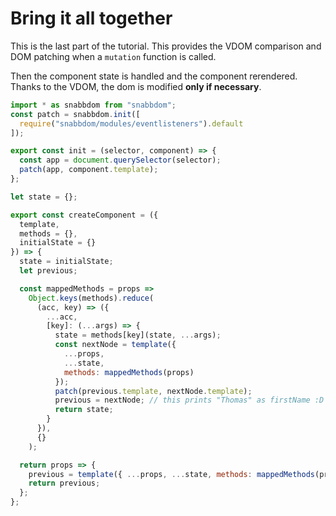 # Bring it all together

This is the last part of the tutorial. This provides the VDOM comparison and DOM patching when a `mutation` function is called.

Then the component state is handled and the component rerendered. Thanks to the VDOM, the dom is modified **only if necessary**.

```javascript
import * as snabbdom from "snabbdom";
const patch = snabbdom.init([
  require("snabbdom/modules/eventlisteners").default
]);

export const init = (selector, component) => {
  const app = document.querySelector(selector);
  patch(app, component.template);
};

let state = {};

export const createComponent = ({
  template,
  methods = {},
  initialState = {}
}) => {
  state = initialState;
  let previous;

  const mappedMethods = props =>
    Object.keys(methods).reduce(
      (acc, key) => ({
        ...acc,
        [key]: (...args) => {
          state = methods[key](state, ...args);
          const nextNode = template({
            ...props,
            ...state,
            methods: mappedMethods(props)
          });
          patch(previous.template, nextNode.template);
          previous = nextNode; // this prints "Thomas" as firstName :D
          return state;
        }
      }),
      {}
    );

  return props => {
    previous = template({ ...props, ...state, methods: mappedMethods(props) });
    return previous;
  };
};
```
